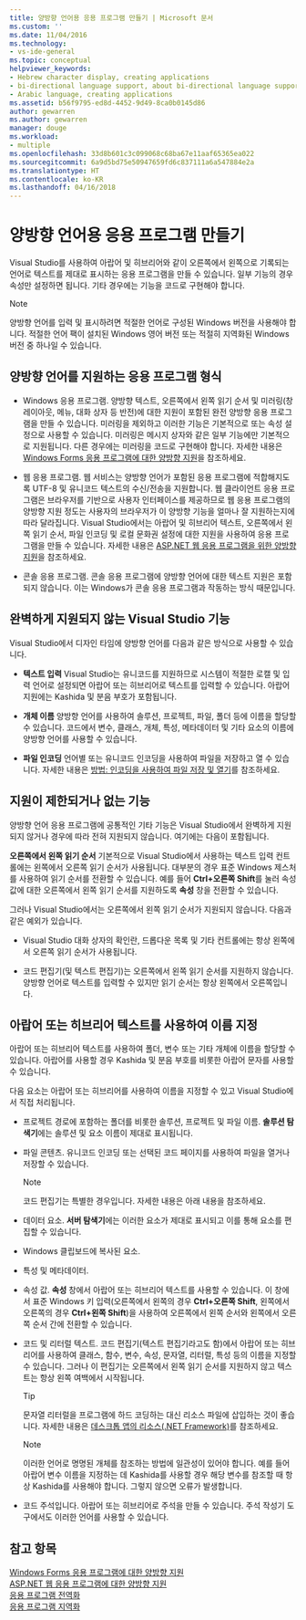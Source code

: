 ```yaml
---
title: 양방향 언어용 응용 프로그램 만들기 | Microsoft 문서
ms.custom: ''
ms.date: 11/04/2016
ms.technology:
- vs-ide-general
ms.topic: conceptual
helpviewer_keywords:
- Hebrew character display, creating applications
- bi-directional language support, about bi-directional language support
- Arabic language, creating applications
ms.assetid: b56f9795-ed8d-4452-9d49-8ca0b0145d86
author: gewarren
ms.author: gewarren
manager: douge
ms.workload:
- multiple
ms.openlocfilehash: 33d8b601c3c099068c68ba67e11aaf65365ea022
ms.sourcegitcommit: 6a9d5bd75e50947659fd6c837111a6a547884e2a
ms.translationtype: HT
ms.contentlocale: ko-KR
ms.lasthandoff: 04/16/2018
---
```

# <a name="creating-applications-in-bi-directional-languages"></a>양방향 언어용 응용 프로그램 만들기
Visual Studio를 사용하여 아랍어 및 히브리어와 같이 오른쪽에서 왼쪽으로 기록되는 언어로 텍스트를 제대로 표시하는 응용 프로그램을 만들 수 있습니다. 일부 기능의 경우 속성만 설정하면 됩니다. 기타 경우에는 기능을 코드로 구현해야 합니다.  
  
> [!NOTE]
>  양방향 언어를 입력 및 표시하려면 적절한 언어로 구성된 Windows 버전을 사용해야 합니다. 적절한 언어 팩이 설치된 Windows 영어 버전 또는 적절히 지역화된 Windows 버전 중 하나일 수 있습니다.  
  
## <a name="types-of-application-that-support-bi-directional-languages"></a>양방향 언어를 지원하는 응용 프로그램 형식  
  
-  Windows 응용 프로그램. 양방향 텍스트, 오른쪽에서 왼쪽 읽기 순서 및 미러링(창 레이아웃, 메뉴, 대화 상자 등 반전)에 대한 지원이 포함된 완전 양방향 응용 프로그램을 만들 수 있습니다. 미러링을 제외하고 이러한 기능은 기본적으로 또는 속성 설정으로 사용할 수 있습니다. 미러링은 메시지 상자와 같은 일부 기능에만 기본적으로 지원됩니다. 다른 경우에는 미러링을 코드로 구현해야 합니다. 자세한 내용은 [Windows Forms 응용 프로그램에 대한 양방향 지원](http://msdn.microsoft.com/Library/7b622fa4-f390-4e4d-b624-83a1917cccf2)을 참조하세요.  
  
-  웹 응용 프로그램. 웹 서비스는 양방향 언어가 포함된 응용 프로그램에 적합해지도록 UTF-8 및 유니코드 텍스트의 수신/전송을 지원합니다. 웹 클라이언트 응용 프로그램은 브라우저를 기반으로 사용자 인터페이스를 제공하므로 웹 응용 프로그램의 양방향 지원 정도는 사용자의 브라우저가 이 양방향 기능을 얼마나 잘 지원하는지에 따라 달라집니다. Visual Studio에서는 아랍어 및 히브리어 텍스트, 오른쪽에서 왼쪽 읽기 순서, 파일 인코딩 및 로컬 문화권 설정에 대한 지원을 사용하여 응용 프로그램을 만들 수 있습니다. 자세한 내용은 [ASP.NET 웹 응용 프로그램을 위한 양방향 지원](http://msdn.microsoft.com/Library/5576f9b1-9b86-41ef-8354-092d366bcd03)을 참조하세요.  
  
-  콘솔 응용 프로그램. 콘솔 응용 프로그램에 양방향 언어에 대한 텍스트 지원은 포함되지 않습니다. 이는 Windows가 콘솔 응용 프로그램과 작동하는 방식 때문입니다.  
  
## <a name="visual-studio-features-that-are-fully-supported"></a>완벽하게 지원되지 않는 Visual Studio 기능  
 Visual Studio에서 디자인 타임에 양방향 언어를 다음과 같은 방식으로 사용할 수 있습니다.  
  
-   **텍스트 입력** Visual Studio는 유니코드를 지원하므로 시스템이 적절한 로캘 및 입력 언어로 설정되면 아랍어 또는 히브리어로 텍스트를 입력할 수 있습니다. 아랍어 지원에는 Kashida 및 분음 부호가 포함됩니다.  
  
-   **개체 이름** 양방향 언어를 사용하여 솔루션, 프로젝트, 파일, 폴더 등에 이름을 할당할 수 있습니다. 코드에서 변수, 클래스, 개체, 특성, 메타데이터 및 기타 요소의 이름에 양방향 언어를 사용할 수 있습니다.  
  
-   **파일 인코딩** 언어별 또는 유니코드 인코딩을 사용하여 파일을 저장하고 열 수 있습니다. 자세한 내용은 [방법: 인코딩을 사용하여 파일 저장 및 열기](../ide/how-to-save-and-open-files-with-encoding.md)를 참조하세요.  
  
## <a name="features-with-limited-or-no-support"></a>지원이 제한되거나 없는 기능  
 양방향 언어 응용 프로그램에 공통적인 기타 기능은 Visual Studio에서 완벽하게 지원되지 않거나 경우에 따라 전혀 지원되지 않습니다. 여기에는 다음이 포함됩니다.  
  
**오른쪽에서 왼쪽 읽기 순서** 기본적으로 Visual Studio에서 사용하는 텍스트 입력 컨트롤에는 왼쪽에서 오른쪽 읽기 순서가 사용됩니다. 대부분의 경우 표준 Windows 제스처를 사용하여 읽기 순서를 전환할 수 있습니다. 예를 들어 **Ctrl+오른쪽 Shift**를 눌러 속성 값에 대한 오른쪽에서 왼쪽 읽기 순서를 지원하도록 **속성** 창을 전환할 수 있습니다.  
  
그러나 Visual Studio에서는 오른쪽에서 왼쪽 읽기 순서가 지원되지 않습니다. 다음과 같은 예외가 있습니다.  
  
-   Visual Studio 대화 상자의 확인란, 드롭다운 목록 및 기타 컨트롤에는 항상 왼쪽에서 오른쪽 읽기 순서가 사용됩니다.  
  
-   코드 편집기(및 텍스트 편집기)는 오른쪽에서 왼쪽 읽기 순서를 지원하지 않습니다. 양방향 언어로 텍스트를 입력할 수 있지만 읽기 순서는 항상 왼쪽에서 오른쪽입니다.  
  
## <a name="naming-things-using-arabic-or-hebrew-text"></a>아랍어 또는 히브리어 텍스트를 사용하여 이름 지정  
 아랍어 또는 히브리어 텍스트를 사용하여 폴더, 변수 또는 기타 개체에 이름을 할당할 수 있습니다. 아랍어를 사용할 경우 Kashida 및 분음 부호를 비롯한 아랍어 문자를 사용할 수 있습니다.  
  
 다음 요소는 아랍어 또는 히브리어를 사용하여 이름을 지정할 수 있고 Visual Studio에서 직접 처리됩니다.  
  
-   프로젝트 경로에 포함하는 폴더를 비롯한 솔루션, 프로젝트 및 파일 이름. **솔루션 탐색기**에는 솔루션 및 요소 이름이 제대로 표시됩니다.  
  
-   파일 콘텐츠. 유니코드 인코딩 또는 선택된 코드 페이지를 사용하여 파일을 열거나 저장할 수 있습니다.  
  
    > [!NOTE]
    >  코드 편집기는 특별한 경우입니다. 자세한 내용은 아래 내용을 참조하세요.  
  
-   데이터 요소. **서버 탐색기**에는 이러한 요소가 제대로 표시되고 이를 통해 요소를 편집할 수 있습니다.  
  
-   Windows 클립보드에 복사된 요소.  
  
-   특성 및 메타데이터.  
  
-   속성 값. **속성** 창에서 아랍어 또는 히브리어 텍스트를 사용할 수 있습니다. 이 창에서 표준 Windows 키 입력(오른쪽에서 왼쪽의 경우 **Ctrl+오른쪽 Shift**, 왼쪽에서 오른쪽의 경우 **Ctrl+왼쪽 Shift**)을 사용하여 오른쪽에서 왼쪽 순서와 왼쪽에서 오른쪽 순서 간에 전환할 수 있습니다.  
  
-   코드 및 리터럴 텍스트. 코드 편집기(텍스트 편집기라고도 함)에서 아랍어 또는 히브리어를 사용하여 클래스, 함수, 변수, 속성, 문자열, 리터럴, 특성 등의 이름을 지정할 수 있습니다. 그러나 이 편집기는 오른쪽에서 왼쪽 읽기 순서를 지원하지 않고 텍스트는 항상 왼쪽 여백에서 시작됩니다.  
  
    > [!TIP]
    > 문자열 리터럴을 프로그램에 하드 코딩하는 대신 리소스 파일에 삽입하는 것이 좋습니다. 자세한 내용은 [데스크톱 앱의 리소스(.NET Framework)](/dotnet/framework/resources/index)를 참조하세요.
  
    > [!NOTE]
    > 이러한 언어로 명명된 개체를 참조하는 방법에 일관성이 있어야 합니다. 예를 들어 아랍어 변수 이름을 지정하는 데 Kashida를 사용할 경우 해당 변수를 참조할 때 항상 Kashida를 사용해야 합니다. 그렇지 않으면 오류가 발생합니다.  
  
-   코드 주석입니다. 아랍어 또는 히브리어로 주석을 만들 수 있습니다. 주석 작성기 도구에서도 이러한 언어를 사용할 수 있습니다.  
  
## <a name="see-also"></a>참고 항목

[Windows Forms 응용 프로그램에 대한 양방향 지원](/dotnet/framework/winforms/advanced/bi-directional-support-for-windows-forms-applications)  
[ASP.NET 웹 응용 프로그램에 대한 양방향 지원](http://msdn.microsoft.com/Library/5576f9b1-9b86-41ef-8354-092d366bcd03)  
[응용 프로그램 전역화](../ide/globalizing-applications.md)  
[응용 프로그램 지역화](../ide/localizing-applications.md)